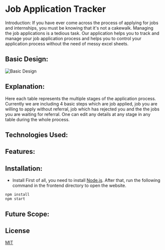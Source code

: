 #      Job Application Tracker

Introduction:
If you have ever come across the process of applying for jobs and internships, you must be knowing that it's not a cakewalk. Managing the job applications is a tedious task. Our application helps you to track and manage your job application process and helps you to control your application process without the need of messy excel sheets.

## Basic Design:
![Basic Design](https://github.com/prithvish-doshi-17/application-tracking-system/blob/main/resources/basic%20design.jpg)

## Explanation:
Here each table represents the multiple stages of the application process. Currently we are including 4 basic steps which are  job applied, job you are willing to apply without referral, job which has rejected you and the the jobs you are waiting for referral. One can edit any details at any stage in any table during the whole process. 

## Technologies Used:

## Features:

## Installation:
* Install
First of all, you need to install [Node.js](https://nodejs.org/en/). After that, run the following command in the frontend directory to open the website. 
```
npm install
npm start
```


## Future Scope:



## License
[MIT](https://choosealicense.com/licenses/mit/)
